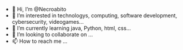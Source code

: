 - 👋 Hi, I’m @Necroabito
- 👀 I’m interested in technologys, computing, software development, cybersecurity, videogames...
- 🌱 I’m currently learning java, Python, html, css...
- 💞️ I’m looking to collaborate on ...
- 📫 How to reach me ...

<!---
Necroabito/Necroabito is a ✨ special ✨ repository because its `README.md` (this file) appears on your GitHub profile.
You can click the Preview link to take a look at your changes.
--->

